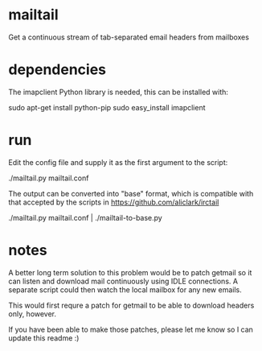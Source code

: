 
mailtail
========

Get a continuous stream of tab-separated email headers from mailboxes

dependencies
============

The imapclient Python library is needed, this can be installed with:

sudo apt-get install python-pip
sudo easy_install imapclient

run
===

Edit the config file and supply it as the first argument to the script:

./mailtail.py mailtail.conf

The output can be converted into "base" format, which is compatible
with that accepted by the scripts in
https://github.com/aliclark/irctail

./mailtail.py mailtail.conf | ./mailtail-to-base.py

notes
=====

A better long term solution to this problem would be to patch getmail so it can
listen and download mail continuously using IDLE connections. A separate script
could then watch the local mailbox for any new emails.

This would first requre a patch for getmail to be able to download headers
only, however.

If you have been able to make those patches, please let me know so I can update
this readme :)
